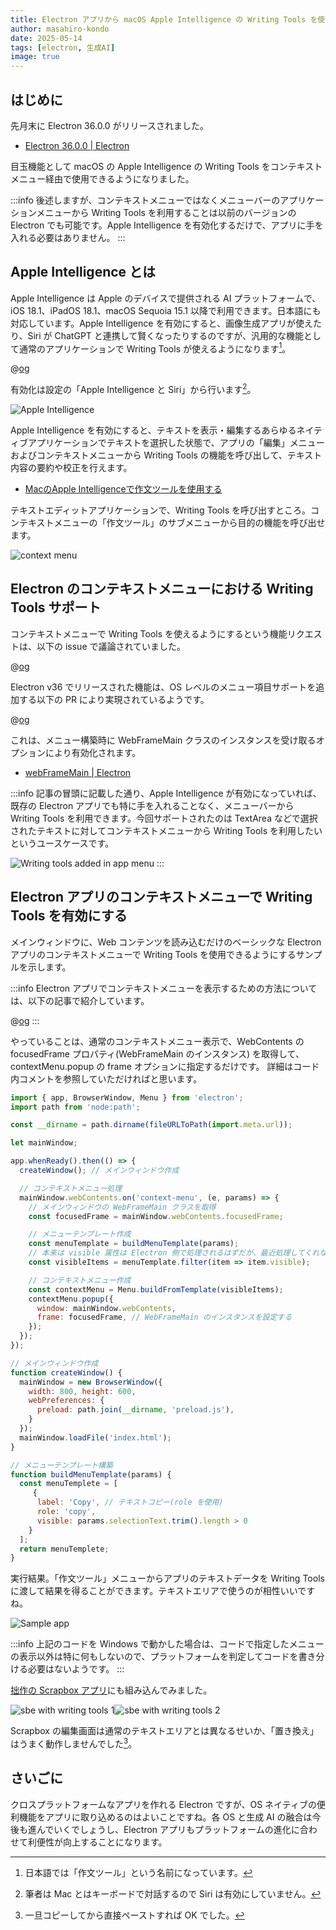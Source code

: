```yaml
---
title: Electron アプリから macOS Apple Intelligence の Writing Tools を使う
author: masahiro-kondo
date: 2025-05-14
tags: [electron, 生成AI]
image: true
---
```


## はじめに

先月末に Electron 36.0.0 がリリースされました。

- [Electron 36.0.0 | Electron](https://www.electronjs.org/blog/electron-36-0)

目玉機能として macOS の Apple Intelligence の Writing Tools をコンテキストメニュー経由で使用できるようになりました。

:::info
後述しますが、コンテキストメニューではなくメニューバーのアプリケーションメニューから Writing Tools を利用することは以前のバージョンの Electron でも可能です。Apple Intelligence を有効化するだけで、アプリに手を入れる必要はありません。
:::

## Apple Intelligence とは

Apple Intelligence は Apple のデバイスで提供される AI プラットフォームで、iOS 18.1、iPadOS 18.1、macOS Sequoia 15.1 以降で利用できます。日本語にも対応しています。Apple Intelligence を有効にすると、画像生成アプリが使えたり、Siri が ChatGPT と連携して賢くなったりするのですが、汎用的な機能として通常のアプリケーションで Writing Tools が使えるようになります[^1]。

[^1]: 日本語では「作文ツール」という名前になっています。

@[og](https://www.apple.com/jp/apple-intelligence/)

有効化は設定の「Apple Intelligence と Siri」から行います[^2]。

![Apple Intelligence](https://i.gyazo.com/6a17bb91198a07967a6acd061528963b.png)

[^2]: 筆者は Mac とはキーボードで対話するので Siri は有効にしていません。

Apple Intelligence を有効にすると、テキストを表示・編集するあらゆるネイティブアプリケーションでテキストを選択した状態で、アプリの「編集」メニューおよびコンテキストメニューから Writing Tools の機能を呼び出して、テキスト内容の要約や校正を行えます。

- [MacのApple Intelligenceで作文ツールを使用する](https://support.apple.com/ja-jp/guide/mac-help/mchldcd6c260/mac)

テキストエディットアプリケーションで、Writing Tools を呼び出すところ。コンテキストメニューの「作文ツール」のサブメニューから目的の機能を呼び出せます。

![context menu](https://i.gyazo.com/b4a3272aaadc3732283c80dbedf737e6.png)

## Electron のコンテキストメニューにおける Writing Tools サポート
コンテキストメニューで Writing Tools を使えるようにするという機能リクエストは、以下の issue で議論されていました。

@[og](https://github.com/electron/electron/issues/44445)

Electron v36 でリリースされた機能は、OS レベルのメニュー項目サポートを追加する以下の PR により実現されているようです。

@[og](https://github.com/electron/electron/pull/45138)

これは、メニュー構築時に WebFrameMain クラスのインスタンスを受け取るオプションにより有効化されます。

- [webFrameMain | Electron](https://www.electronjs.org/docs/latest/api/web-frame-main)

:::info
記事の冒頭に記載した通り、Apple Intelligence が有効になっていれば、既存の Electron アプリでも特に手を入れることなく、メニューバーから Writing Tools を利用できます。今回サポートされたのは TextArea などで選択されたテキストに対してコンテキストメニューから Writing Tools を利用したいというユースケースです。

![Writing tools added in app menu](https://i.gyazo.com/b2abbbe106c4ac1aa7da37b7189ea104.png)
:::

## Electron アプリのコンテキストメニューで Writing Tools を有効にする

メインウィンドウに、Web コンテンツを読み込むだけのベーシックな Electron アプリのコンテキストメニューで Writing Tools を使用できるようにするサンプルを示します。

:::info
Electron アプリでコンテキストメニューを表示するための方法については、以下の記事で紹介しています。

@[og](/blogs/2025/01/07/build-context-menu-in-electron-app/)
:::

やっていることは、通常のコンテキストメニュー表示で、WebContents の focusedFrame プロパティ(WebFrameMain のインスタンス) を取得して、contextMenu.popup の frame オプションに指定するだけです。
詳細はコード内コメントを参照していただければと思います。

```javascript
import { app, BrowserWindow, Menu } from 'electron';
import path from 'node:path';

const __dirname = path.dirname(fileURLToPath(import.meta.url));

let mainWindow;

app.whenReady().then(() => {
  createWindow(); // メインウィンドウ作成

  // コンテキストメニュー処理
  mainWindow.webContents.on('context-menu', (e, params) => {
    // メインウィンドウの WebFrameMain クラスを取得
    const focusedFrame = mainWindow.webContents.focusedFrame;

    // メニューテンプレート作成
    const menuTemplate = buildMenuTemplate(params);
    // 本来は visible 属性は Electron 側で処理されるはずだが、最近処理してくれないので自前でフィルター
    const visibleItems = menuTemplate.filter(item => item.visible);

    // コンテキストメニュー作成
    const contextMenu = Menu.buildFromTemplate(visibleItems);
    contextMenu.popup({
      window: mainWindow.webContents,
      frame: focusedFrame, // WebFrameMain のインスタンスを設定する
    });
  });
});

// メインウィンドウ作成
function createWindow() {
  mainWindow = new BrowserWindow({
    width: 800, height: 600,
    webPreferences: {
      preload: path.join(__dirname, 'preload.js'),
    }
  });
  mainWindow.loadFile('index.html');
}

// メニューテンプレート構築
function buildMenuTemplate(params) {
  const menuTemplete = [
     {
      label: 'Copy', // テキストコピー(role を使用)
      role: 'copy',
      visible: params.selectionText.trim().length > 0
    }
  ];
  return menuTemplete;
}
```

実行結果。「作文ツール」メニューからアプリのテキストデータを Writing Tools に渡して結果を得ることができます。テキストエリアで使うのが相性いいですね。

![Sample app](https://i.gyazo.com/19b3417c15807274917ac8dd1da8c65e.png)

:::info
上記のコードを Windows で動かした場合は、コードで指定したメニューの表示以外は特に何もしないので、プラットフォームを判定してコードを書き分ける必要はないようです。
:::

[拙作の Scrapbox アプリ](https://github.com/kondoumh/sbe)にも組み込んでみました。

![sbe with writing tools 1](https://i.gyazo.com/9ec1872f3865bfc14392ea6038713904.png)![sbe with writing tools 2](https://i.gyazo.com/ebc3c8ff08ffe6e75a9c483bbde53dad.png)

Scrapbox の編集画面は通常のテキストエリアとは異なるせいか、「置き換え」はうまく動作しませんでした[^3]。

[^3]: 一旦コピーしてから直接ペーストすれば OK でした。

## さいごに
クロスプラットフォームなアプリを作れる Electron ですが、OS ネイティブの便利機能をアプリに取り込めるのはよいことですね。各 OS と生成 AI の融合は今後も進んでいくでしょうし、Electron アプリもプラットフォームの進化に合わせて利便性が向上することになります。
